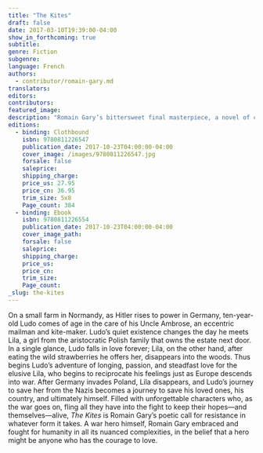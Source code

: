 ```yaml
---
title: "The Kites"
draft: false
date: 2017-03-10T19:39:00-04:00
show_in_forthcoming: true
subtitle:
genre: Fiction
subgenre:
language: French
authors:
  - contributor/romain-gary.md
translators:
editors:
contributors:
featured_image:
description: "Romain Gary’s bittersweet final masterpiece, a novel of courage and resistance—never before in English "
editions:
  - binding: Clothbound
    isbn: 9780811226547
    publication_date: 2017-10-23T04:00:00-04:00
    cover_image: /images/9780811226547.jpg
    forsale: false
    saleprice:
    shipping_charge:
    price_us: 27.95
    price_cn: 36.95
    trim_size: 5x8
    Page_count: 384
  - binding: Ebook
    isbn: 9780811226554
    publication_date: 2017-10-23T04:00:00-04:00
    cover_image_path:
    forsale: false
    saleprice:
    shipping_charge:
    price_us:
    price_cn:
    trim_size:
    Page_count:
_slug: the-kites
---
```


On a small farm in Normandy, as Hitler rises to power in Germany, ten-year-old Ludo comes of age in the care of his Uncle Ambrose, an eccentric mailman and kite-maker. Ludo’s quiet existence changes the day he meets Lila, a girl from the aristocratic Polish family that owns the estate next door. In a single glance, Ludo falls in love forever; Lila, on the other hand, after eating the wild strawberries he offers her, disappears into the woods. Thus begins Ludo’s adventure of longing, passion, and steadfast love for the elusive Lila, who begins to reciprocate his feelings just as Europe descends into war. After Germany invades Poland, Lila disappears, and Ludo’s journey to save her from the Nazis becomes a journey to save his loved ones, his country, and ultimately himself. Filled with unforgettable characters who, as the war goes on, fling all they have into the fight to keep their hopes—and themselves—alive, _The Kites_ is Romain Gary’s poetic call for resistance in whatever form it takes. A war hero himself, Romain Gary embraced and fought for humanity in all its nuanced complexities, in the belief that a hero might be anyone who has the courage to love.

